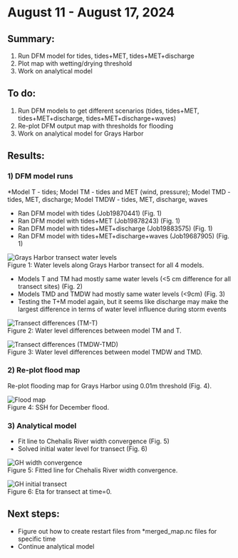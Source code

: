 # August 11 - August 17, 2024

## Summary:
1) Run DFM model for tides, tides+MET, tides+MET+discharge
2) Plot map with wetting/drying threshold
3) Work on analytical model

## To do:
1) Run DFM models to get different scenarios (tides, tides+MET, tides+MET+discharge, tides+MET+discharge+waves)
2) Re-plot DFM output map with thresholds for flooding
3) Work on analytical model for Grays Harbor

## Results:
### 1) DFM model runs
*Model T - tides; Model TM - tides and MET (wind, pressure); Model TMD - tides, MET, discharge; Model TMDW - tides, MET, discharge, waves

- Ran DFM model with tides (Job19870441) (Fig. 1)
- Ran DFM model with tides+MET (Job19878243) (Fig. 1)
- Ran DFM model with tides+MET+discharge (Job19883575) (Fig. 1)
- Ran DFM model with tides+MET+discharge+waves (Job19687905) (Fig. 1)

![Grays Harbor transect water levels](../Figures/081324meeting/GHtransect_wl_models.png)<br>
Figure 1: Water levels along Grays Harbor transect for all 4 models.<br>

- Models T and TM had mostly same water levels (<5 cm difference for all transect sites) (Fig. 2)
- Models TMD and TMDW had mostly same water levels (<9cm) (Fig. 3)
- Testing the T+M model again, but it seems like discharge may make the largest difference in terms of water level influence during storm events


![Transect differences (TM-T)](../Figures/081324meeting/GHtransect_wl_diff_tm-t.png)<br>
Figure 2: Water level differences between model TM and T.<br>

![Transect differences (TMDW-TMD)](../Figures/081324meeting/GHtransect_wl_diff_tmdw-tmd.png)<br>
Figure 3: Water level differences between model TMDW and TMD.<br>

### 2) Re-plot flood map
Re-plot flooding map for Grays Harbor using 0.01m threshold (Fig. 4).<br>

![Flood map](../Figures/081324meeting/DecStormFlood.gif)<br>
Figure 4: SSH for December flood.<br>

### 3) Analytical model
- Fit line to Chehalis River width convergence (Fig. 5)<br>
- Solved initial water level for transect (Fig. 6)<br>

![GH width convergence](../Figures/081324meeting/GH_widthconvergence.png)<br>
Figure 5: Fitted line for Chehalis River width convergence.<br>

![GH initial transect](../Figures/081324meeting/GHtransect_eta_t0.png)<br>
Figure 6: Eta for transect at time=0.<br>

## Next steps:
- Figure out how to create restart files from *merged_map.nc files for specific time
- Continue analytical model